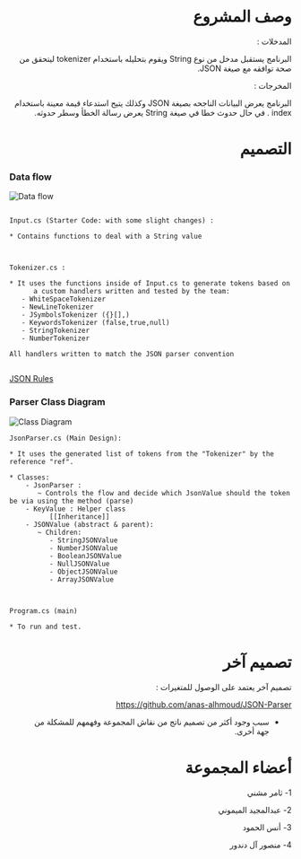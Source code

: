 
<div dir="rtl"> 

# وصف المشروع 


المدخلات :

البرنامج يستقبل مدخل من نوع String ويقوم بتحليله باستخدام tokenizer  ليتحقق من صحة توافقه مع صيغة JSON. 

المخرجات : 

البرنامج يعرض البيانات الناجحه بصيغة JSON وكذلك يتيح استدعاء قيمة معينة باستخدام index . 
في حال حدوث خطا في صيغة String  يعرض رسالة الخطأ وسطر حدوثه.




# التصميم
<div dir="ltr"> 

### Data flow
![Data flow](https://mermaid.ink/img/eyJjb2RlIjoiZ3JhcGggXG4gICAgQVtJbnB1dF0gLS0-IEIoVG9rZW5pemVyKVxuICAgIEIgLS0-fFRva2VuIExpc3R8IEMoUGFyc2VyKVxuICAgIEMgLS0-fHBhcnNlfERbSlNPTlZhbHVlXVxuIiwibWVybWFpZCI6eyJ0aGVtZSI6ImRhcmsifSwidXBkYXRlRWRpdG9yIjpmYWxzZX0)


``` 

Input.cs (Starter Code: with some slight changes) : 

* Contains functions to deal with a String value 


```

``` 

Tokenizer.cs : 

* It uses the functions inside of Input.cs to generate tokens based on 
      a custom handlers written and tested by the team: 
   - WhiteSpaceTokenizer 
   - NewLineTokenizer 
   - JSymbolsTokenizer ({}[],)
   - KeywordsTokenizer (false,true,null)
   - StringTokenizer 
   - NumberTokenizer

All handlers written to match the JSON parser convention 


```

[JSON Rules](https://www.json.org/json-en.html)


### Parser Class Diagram 

![Class Diagram](https://i.ibb.co/7z7C1Vk/ey-Jjb2-Rl-Ijoi-Y2xhc3-NEa-WFncm-Ft-XG4g-ICAg-Y2xhc3-Mg-Sn-Nvbl9-QYXJz-ZXJ7-XG4g-ICAg-ICArc-GFyc2-Uo.jpg)


```
JsonParser.cs (Main Design):
 
* It uses the generated list of tokens from the "Tokenizer" by the reference "ref".

* Classes: 
    - JsonParser : 
       ~ Controls the flow and decide which JsonValue should the token be via using the method (parse)
    - KeyValue : Helper class
          [[Inheritance]]
    - JSONValue (abstract & parent): 
       ~ Children: 
          - StringJSONValue 
          - NumberJSONValue 
          - BooleanJSONValue
          - NullJSONValue
          - ObjectJSONValue
          - ArrayJSONValue 


```


```

Program.cs (main)

* To run and test. 
```

</div>

# تصميم آخر

تصميم آخر يعتمد على الوصول للمتغيرات : 

https://github.com/anas-alhmoud/JSON-Parser

- سبب وجود أكثر من تصميم ناتج من نقاش المجموعة وفهمهم للمشكلة من جهة أخرى. 


# أعضاء المجموعة 

1- ثامر مشني 

2- عبدالمجيد الميموني 

3- أنس الحمود

4- منصور آل دندور 

</div>
